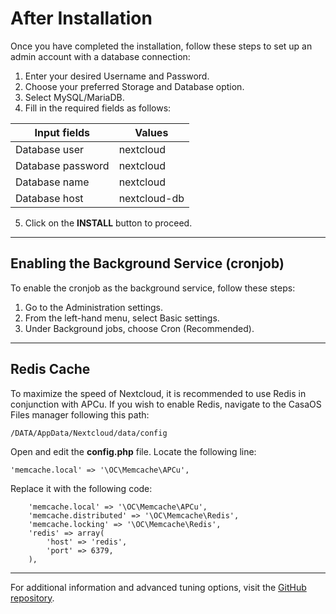 # After Installation

Once you have completed the installation, follow these steps to set up an admin account with a database connection:

1. Enter your desired Username and Password.
2. Choose your preferred Storage and Database option.
3. Select MySQL/MariaDB.
4. Fill in the required fields as follows:

| Input fields       | Values         |
| ------------------ | -------------- |
| Database user      | nextcloud      |
| Database password  | nextcloud      |
| Database name      | nextcloud      |
| Database host      | nextcloud-db   |

5. Click on the **INSTALL** button to proceed.

---

## Enabling the Background Service (cronjob)

To enable the cronjob as the background service, follow these steps:

1. Go to the Administration settings.
2. From the left-hand menu, select Basic settings.
3. Under Background jobs, choose Cron (Recommended).

---

## Redis Cache

To maximize the speed of Nextcloud, it is recommended to use Redis in conjunction with APCu. If you wish to enable Redis, navigate to the CasaOS Files manager following this path:

`/DATA/AppData/Nextcloud/data/config`

Open and edit the **config.php** file. Locate the following line:

`'memcache.local' => '\OC\Memcache\APCu',`

Replace it with the following code:

```
    'memcache.local' => '\OC\Memcache\APCu',
    'memcache.distributed' => '\OC\Memcache\Redis',
    'memcache.locking' => '\OC\Memcache\Redis',
    'redis' => array(
        'host' => 'redis',
        'port' => 6379,
    ),
```

---

For additional information and advanced tuning options, visit the [GitHub repository](https://github.com/crazy-max/docker-nextcloud/tree/master).
